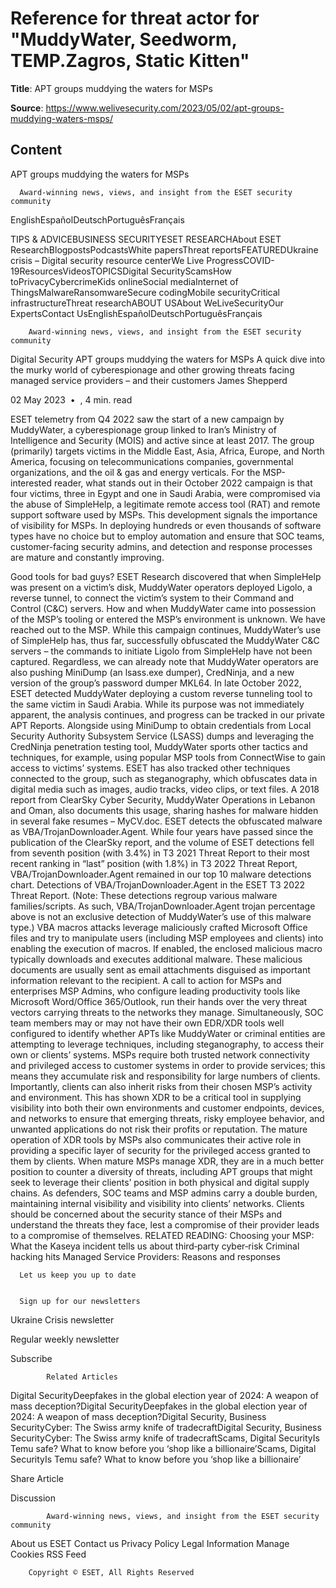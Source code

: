 # Reference for threat actor for "MuddyWater, Seedworm, TEMP.Zagros, Static Kitten"

**Title**: APT groups muddying the waters for MSPs

**Source**: https://www.welivesecurity.com/2023/05/02/apt-groups-muddying-waters-msps/

## Content





APT groups muddying the waters for MSPs





























 

      Award-winning news, views, and insight from the ESET security community
    

EnglishEspañolDeutschPortuguêsFrançais 





 

 

TIPS & ADVICEBUSINESS SECURITYESET RESEARCHAbout ESET ResearchBlogpostsPodcastsWhite papersThreat reportsFEATUREDUkraine crisis – Digital security resource centerWe Live ProgressCOVID-19ResourcesVideosTOPICSDigital SecurityScamsHow toPrivacyCybercrimeKids onlineSocial mediaInternet of ThingsMalwareRansomwareSecure codingMobile securityCritical infrastructureThreat researchABOUT USAbout WeLiveSecurityOur ExpertsContact UsEnglishEspañolDeutschPortuguêsFrançais 




        Award-winning news, views, and insight from the ESET security community
      









Digital Security
APT groups muddying the waters for MSPs A quick dive into the murky world of cyberespionage and other growing threats facing managed service providers – and their customers
James Shepperd

02 May 2023
 • 
, 
4 min. read


 


ESET telemetry from Q4 2022 saw the start of a new campaign by MuddyWater, a cyberespionage group linked to Iran’s Ministry of Intelligence and Security (MOIS) and active since at least 2017. The group (primarily) targets victims in the Middle East, Asia, Africa, Europe, and North America, focusing on telecommunications companies, governmental organizations, and the oil & gas and energy verticals.
For the MSP-interested reader, what stands out in their October 2022 campaign is that four victims, three in Egypt and one in Saudi Arabia, were compromised via the abuse of SimpleHelp, a legitimate remote access tool (RAT) and remote support software used by MSPs. This development signals the importance of visibility for MSPs. In deploying hundreds or even thousands of software types have no choice but to employ automation and ensure that SOC teams, customer-facing security admins, and detection and response processes are mature and constantly improving.

Good tools for bad guys?
ESET Research discovered that when SimpleHelp was present on a victim’s disk, MuddyWater operators deployed Ligolo, a reverse tunnel, to connect the victim’s system to their Command and Control (C&C) servers. How and when MuddyWater came into possession of the MSP’s tooling or entered the MSP’s environment is unknown. We have reached out to the MSP.
While this campaign continues, MuddyWater’s use of SimpleHelp has, thus far, successfully obfuscated the MuddyWater C&C servers – the commands to initiate Ligolo from SimpleHelp have not been captured. Regardless, we can already note that MuddyWater operators are also pushing MiniDump (an lsass.exe dumper), CredNinja, and a new version of the group’s password dumper MKL64.
In late October 2022, ESET detected MuddyWater deploying a custom reverse tunneling tool to the same victim in Saudi Arabia. While its purpose was not immediately apparent, the analysis continues, and progress can be tracked in our private APT Reports.
Alongside using MiniDump to obtain credentials from Local Security Authority Subsystem Service (LSASS) dumps and leveraging the CredNinja penetration testing tool, MuddyWater sports other tactics and techniques, for example, using popular MSP tools from ConnectWise to gain access to victims’ systems.
ESET has also tracked other techniques connected to the group, such as steganography, which obfuscates data in digital media such as images, audio tracks, video clips, or text files. A 2018 report from ClearSky Cyber Security, MuddyWater Operations in Lebanon and Oman, also documents this usage, sharing hashes for malware hidden in several fake resumes – MyCV.doc. ESET detects the obfuscated malware as VBA/TrojanDownloader.Agent.
While four years have passed since the publication of the ClearSky report, and the volume of ESET detections fell from seventh position (with 3.4%) in T3 2021 Threat Report to their most recent ranking in “last” position (with 1.8%) in T3 2022 Threat Report, VBA/TrojanDownloader.Agent remained in our top 10 malware detections chart.
Detections of VBA/TrojanDownloader.Agent in the ESET T3 2022 Threat Report. (Note: These detections regroup various malware families/scripts. As such, VBA/TrojanDownloader.Agent trojan percentage above is not an exclusive detection of MuddyWater’s use of this malware type.)
VBA macros attacks leverage maliciously crafted Microsoft Office files and try to manipulate users (including MSP employees and clients) into enabling the execution of macros. If enabled, the enclosed malicious macro typically downloads and executes additional malware. These malicious documents are usually sent as email attachments disguised as important information relevant to the recipient.
A call to action for MSPs and enterprises
MSP Admins, who configure leading productivity tools like Microsoft Word/Office 365/Outlook, run their hands over the very threat vectors carrying threats to the networks they manage. Simultaneously, SOC team members may or may not have their own EDR/XDR tools well configured to identify whether APTs like MuddyWater or criminal entities are attempting to leverage techniques, including steganography, to access their own or clients’ systems.
MSPs require both trusted network connectivity and privileged access to customer systems in order to provide services; this means they accumulate risk and responsibility for large numbers of clients. Importantly, clients can also inherit risks from their chosen MSP’s activity and environment. This has shown XDR to be a critical tool in supplying visibility into both their own environments and customer endpoints, devices, and networks to ensure that emerging threats, risky employee behavior, and unwanted applications do not risk their profits or reputation. The mature operation of XDR tools by MSPs also communicates their active role in providing a specific layer of security for the privileged access granted to them by clients.
When mature MSPs manage XDR, they are in a much better position to counter a diversity of threats, including APT groups that might seek to leverage their clients’ position in both physical and digital supply chains. As defenders, SOC teams and MSP admins carry a double burden, maintaining internal visibility and visibility into clients’ networks. Clients should be concerned about the security stance of their MSPs and understand the threats they face, lest a compromise of their provider leads to a compromise of themselves.
RELATED READING:
Choosing your MSP: What the Kaseya incident tells us about third‑party cyber‑risk
Criminal hacking hits Managed Service Providers: Reasons and responses






      Let us keep you up to date
    

      Sign up for our newsletters
    





Ukraine Crisis newsletter

Regular weekly newsletter





Subscribe




 



            Related Articles
        
Digital SecurityDeepfakes in the global election year of 2024: A weapon of mass deception?Digital SecurityDeepfakes in the global election year of 2024: A weapon of mass deception?Digital Security, Business SecurityCyber: The Swiss army knife of tradecraftDigital Security, Business SecurityCyber: The Swiss army knife of tradecraftScams, Digital SecurityIs Temu safe? What to know before you ‘shop like a billionaire’Scams, Digital SecurityIs Temu safe? What to know before you ‘shop like a billionaire’ 







Share Article 


 

 

 

 

 

 




 






Discussion














 




            Award-winning news, views, and insight from the ESET security community
          



About us
ESET
Contact us
Privacy Policy
Legal Information
Manage Cookies
RSS Feed



 

 

 

 

 




        Copyright © ESET, All Rights Reserved
      


 

 

 

